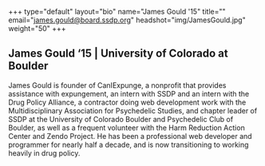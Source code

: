 +++
type="default"
layout="bio"
name="James Gould '15"
title=""
email="james.gould@board.ssdp.org"
headshot="img/JamesGould.jpg"
weight="50"
+++

<h2>James Gould ‘15 | University of Colorado at Boulder</h2> James Gould is founder of CanIExpunge, a nonprofit that provides assistance with expungement, an intern with SSDP and an intern with the Drug Policy Alliance, a contractor doing web development work with the Multidisciplinary Association for Psychedelic
Studies, and chapter leader of SSDP at the University of Colorado Boulder and Psychedelic Club of Boulder, as well as a frequent volunteer with the Harm Reduction Action Center and Zendo Project. He has been a professional web developer and programmer
for nearly half a decade, and is now transitioning to working heavily in drug policy.
